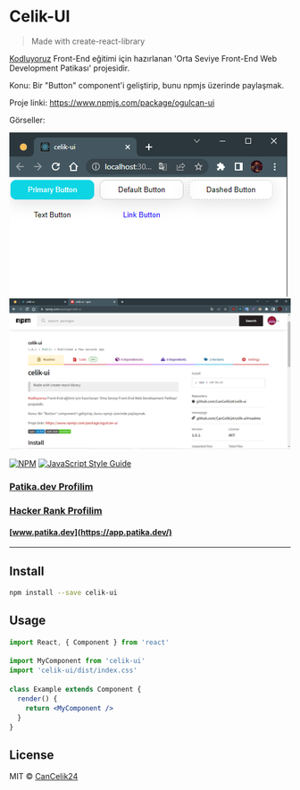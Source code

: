 # Celik-UI

> Made with create-react-library

[Kodluyoruz](https://www.kodluyoruz.org/)  Front-End eğitimi için hazırlanan 'Orta Seviye Front-End Web Development Patikası' projesidir. 

Konu: Bir "Button" component'i geliştirip, bunu npmjs üzerinde paylaşmak.

Proje linki: https://www.npmjs.com/package/ogulcan-ui

Görseller:

![Alt text](celik-ui-gorsel.png)
![Alt text](npmjs-gorsel.png)

[![NPM](https://img.shields.io/npm/v/celik-ui.svg)](https://www.npmjs.com/package/celik-ui) [![JavaScript Style Guide](https://img.shields.io/badge/code_style-standard-brightgreen.svg)](https://standardjs.com)

### [Patika.dev Profilim](https://app.patika.dev/canncelik)
### [Hacker Rank Profilim](https://www.hackerrank.com/ogulcan_celik24)
#### [www.patika.dev](https://app.patika.dev/)

<hr>

## Install

```bash
npm install --save celik-ui
```

## Usage

```jsx
import React, { Component } from 'react'

import MyComponent from 'celik-ui'
import 'celik-ui/dist/index.css'

class Example extends Component {
  render() {
    return <MyComponent />
  }
}
```

## License

MIT © [CanCelik24](https://github.com/CanCelik24)
